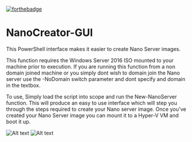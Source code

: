 [![forthebadge](http://forthebadge.com/images/badges/gluten-free.svg)](http://forthebadge.com)

# NanoCreator-GUI
This PowerShell interface makes it easier to create Nano Server images. 

This function requires the Windows Server 2016 ISO mounted to your machine prior to execution.
If you are running this function from a non domain joined machine or you simply dont wish to domain join the Nano server use the -NoDomain switch parameter and dont specify and domain in the textbox. 

To use, Simply load the script into scope and run the New-NanoServer function. 
This will produce an easy to use interface which will step you through the steps required to create your Nano server image.
Once you've created your Nano Server image you can mount it to a Hyper-V VM and boot it up.

![Alt text](https://flynnbundy.files.wordpress.com/2015/12/nano1.png "Example")
![Alt text](https://flynnbundy.files.wordpress.com/2015/12/creatingiisserver.png "Example")
